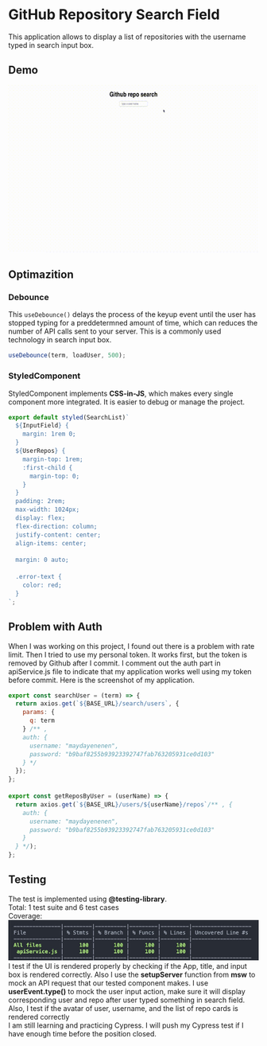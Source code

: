 # GitHub Repository Search Field

This application allows to display a list of repositories with the username typed in search input box. 
## Demo 

![](screenshot/out.gif)


## Optimazition 

### Debounce
This ```useDebounce()``` delays the process of the keyup event until the user has stopped typing for a preddetermned amount of time, 
which can reduces the number of API calls sent to your server. This is a commonly used technology in search input box. 


```js
useDebounce(term, loadUser, 500);
```

### StyledComponent
StyledComponent implements **CSS-in-JS**, which makes every single component more integrated. It is easier to debug or manage the project. 

```js
export default styled(SearchList)`
  ${InputField} {
    margin: 1rem 0;
  }
  ${UserRepos} {
    margin-top: 1rem;
    :first-child {
      margin-top: 0;
    }
  }
  padding: 2rem;
  max-width: 1024px;
  display: flex;
  flex-direction: column;
  justify-content: center;
  align-items: center;

  margin: 0 auto;

  .error-text {
    color: red;
  }
`;
```

## Problem with Auth

When I was working on this project, I found out there is a problem with rate limit. 
Then I tried to use my personal token. It works first, but the token is removed by Github after I commit.
I comment out the auth part in apiService.js file to indicate that my application works well using my token before commit. 
Here is the screenshot of my application.


```js
export const searchUser = (term) => {
  return axios.get(`${BASE_URL}/search/users`, {
    params: {
      q: term
    } /** ,
    auth: {
      username: "maydayenenen",
      password: "b9baf8255b93923392747fab763205931ce0d103"
    } */
  });
};

export const getReposByUser = (userName) => {
  return axios.get(`${BASE_URL}/users/${userName}/repos`/** , {
    auth: {
      username: "maydayenenen",
      password: "b9baf8255b93923392747fab763205931ce0d103"
    }
  } */);
};
```

## Testing
The test is implemented using **@testing-library**.
<br />
Total: 1 test suite and 6 test cases 
<br />
Coverage: 
![](screenshot/coverage.jpeg)
<br />
I test if the UI is rendered properly by checking if the App, title, and input box is rendered correctly. 
Also I use the **setupServer** function from **msw** to mock an API request that our tested component makes.
I use **userEvent.type()** to mock the user input action, make sure it will display corresponding user and repo after user typed something in search field. 
Also, I test if the avatar of user, username, and the list of repo cards is rendered correctly
<br />
I am still learning and practicing Cypress. I will push my Cypress test if I have enough time before the position closed. 


